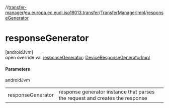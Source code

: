 //[transfer-manager](../../../index.md)/[eu.europa.ec.eudi.iso18013.transfer](../index.md)/[TransferManagerImpl](index.md)/[responseGenerator](response-generator.md)

# responseGenerator

[androidJvm]\
open override
val [responseGenerator](response-generator.md): [DeviceResponseGeneratorImpl](../../eu.europa.ec.eudi.iso18013.transfer.response/-device-response-generator-impl/index.md)

#### Parameters

androidJvm

|                   |                                                                              |
|-------------------|------------------------------------------------------------------------------|
| responseGenerator | response generator instance that parses the request and creates the response |
